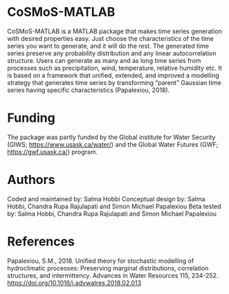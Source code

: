 # CoSMoS-MATLAB

CoSMoS-MATLAB is a MATLAB package that makes time series generation with desired properties easy. Just choose the characteristics of the time series you want to generate, and it will do the rest. The generated time series preserve any probability distribution and any linear autocorrelation structure. Users can generate as many and as long time series from processes such as precipitation, wind, temperature, relative humidity etc. It is based on a framework that unified, extended, and improved a modelling strategy that generates time series by transforming “parent” Gaussian time series having specific characteristics (Papalexiou, 2018).

# Funding

The package was partly funded by the Global institute for Water Security (GIWS; https://www.usask.ca/water/) and the Global Water Futures (GWF; https://gwf.usask.ca/) program.

# Authors

Coded and maintained by: Salma Hobbi
Conceptual design by: Salma Hobbi, Chandra Rupa Rajulapati and Simon Michael Papalexiou
Beta tested by: Salma Hobbi, Chandra Rupa Rajulapati and Simon Michael Papalexiou

# References

Papalexiou, S.M., 2018. Unified theory for stochastic modelling of hydroclimatic processes: Preserving marginal distributions, correlation structures, and intermittency. Advances in Water Resources 115, 234-252. https://doi.org/10.1016/j.advwatres.2018.02.013
